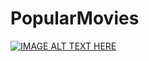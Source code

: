 # PopularMovies
[![IMAGE ALT TEXT HERE](http://img.youtube.com/vi/kSzq3fyg85w/0.jpg)](https://www.youtube.com/watch?v=kSzq3fyg85w)
